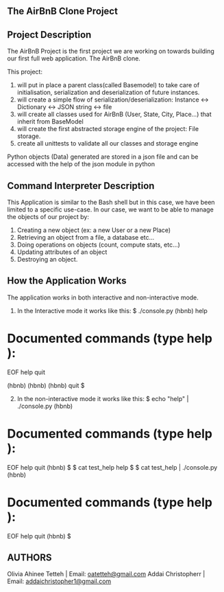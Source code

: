 ## The AirBnB Clone Project

Project Description
---

The AirBnB Project is the first project we are working on towards building our first full web application. The AirBnB clone.

This project:
1. will put in place a parent class(called Basemodel) to take care of initialisation, serialization and deserialization of future instances.
2. will create a simple flow of serialization/deserialization: Instance <-> Dictionary <-> JSON string <-> file
3. will create all classes used for AirBnB (User, State, City, Place…) that inherit from BaseModel
4. will create the first abstracted storage engine of the project: File storage.
5. create all unittests to validate all our classes and storage engine


Python objects (Data) generated are stored in a json file and can be accessed with the help of the json module in python


Command Interpreter Description
---

This Application is similar to the Bash shell but in this case, we have been limited to a specific use-case. In our case, we want to be able to manage the objects of our project by:

1. Creating a new object (ex: a new User or a new Place)
2. Retrieving an object from a file, a database etc…
3. Doing operations on objects (count, compute stats, etc…)
4. Updating attributes of an object
5. Destroying an object.

How the Application Works
---
The application works in both interactive and non-interactive mode.

1. In the Interactive mode it works like this:
$ ./console.py
(hbnb) help

Documented commands (type help <topic>):
========================================
EOF  help  quit

(hbnb) 
(hbnb) 
(hbnb) quit
$

2. In the non-interactive mode it works like this:
$ echo "help" | ./console.py
(hbnb)

Documented commands (type help <topic>):
========================================
EOF  help  quit
(hbnb) 
$
$ cat test_help
help
$
$ cat test_help | ./console.py
(hbnb)

Documented commands (type help <topic>):
========================================
EOF  help  quit
(hbnb) 
$


AUTHORS
---
Olivia Ahinee Tetteh | Email: oatetteh@gmail.com
Addai Christopherr | Email: addaichristopher1@gmail.com

